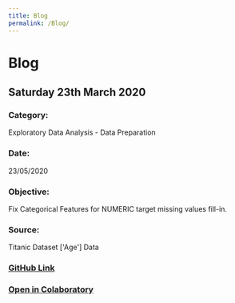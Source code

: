 ```yaml
---
title: Blog
permalink: /Blog/
---
```


# Blog
## Saturday 23th March 2020
### Category: 
Exploratory Data Analysis - Data Preparation
### Date: 
23/05/2020
### Objective: 
Fix Categorical Features for NUMERIC target missing values fill-in.
### Source:
Titanic Dataset ['Age'] Data
### [GitHub Link](https://github.com/PaulB86UK/EDA_PP/blob/master/2020/May-June/EDA_Reorder.ipynb)      
### [Open in Colaboratory](https://colab.research.google.com/drive/1VPLQVgzZ0R5MsGDPvb6DODxsJIpwa9sE?usp=sharing)
